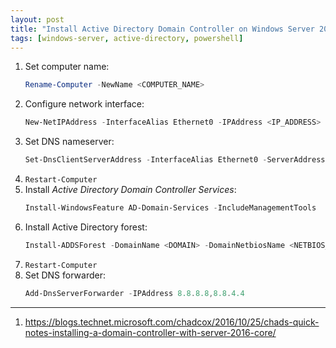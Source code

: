 ```yaml
---
layout: post
title: "Install Active Directory Domain Controller on Windows Server 2016 Core with Powershell"
tags: [windows-server, active-directory, powershell]
---
```


1. Set computer name:
   ```powershell
   Rename-Computer -NewName <COMPUTER_NAME>
   ```
2. Configure network interface:
   ```powershell
   New-NetIPAddress -InterfaceAlias Ethernet0 -IPAddress <IP_ADDRESS> -AddressFamily IPv4 -PrefixLength 24 -DefaultGateway <GATEWAY>
   ```
3. Set DNS nameserver:
   ```powershell
   Set-DnsClientServerAddress -InterfaceAlias Ethernet0 -ServerAddresses 127.0.0.1
   ```
4. `Restart-Computer`
5. Install *Active Directory Domain Controller Services*:
   ```powershell
   Install-WindowsFeature AD-Domain-Services -IncludeManagementTools
   ```
6. Install Active Directory forest:
   ```powershell
   Install-ADDSForest -DomainName <DOMAIN> -DomainNetbiosName <NETBIOS_DOMAIN>
   ```
7. `Restart-Computer`
8. Set DNS forwarder:
   ```powershell
   Add-DnsServerForwarder -IPAddress 8.8.8.8,8.8.4.4
   ```

---
1. [https://blogs.technet.microsoft.com/chadcox/2016/10/25/chads-quick-notes-installing-a-domain-controller-with-server-2016-core/
](https://blogs.technet.microsoft.com/chadcox/2016/10/25/chads-quick-notes-installing-a-domain-controller-with-server-2016-core/
)
